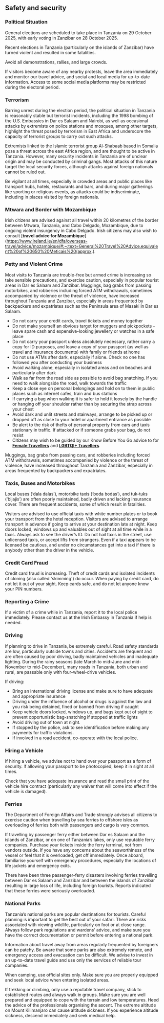 ## Safety and security

### **Political Situation**

General elections are scheduled to take place in Tanzania on 29 October 2025, with early voting in Zanzibar on 28 October 2025.

Recent elections in Tanzania (particularly on the islands of Zanzibar) have turned violent and resulted in some fatalities.

Avoid all demonstrations, rallies, and large crowds.

If visitors become aware of any nearby protests, leave the area immediately and monitor our travel advice, and social and local media for up-to-date information. Access to some social media platforms may be restricted during the electoral period.

### **Terrorism**

Barring unrest during the election period, the political situation in Tanzania is reasonably stable but terrorist incidents, including the 1998 bombing of the U.S. Embassies in Dar es Salaam and Nairobi, as well as occasional attacks by extremists on police stations and mosques, among other targets, highlight the threat posed by terrorism in East Africa and underscore the capacity of terrorist groups to carry out such attacks.

Extremists linked to the Islamic terrorist group Al-Shabaab based in Somalia pose a threat across the east Africa region, and are thought to be active in Tanzania. However, many security incidents in Tanzania are of unclear origin and may be conducted by criminal gangs. Most attacks of this nature target the local security forces, although attacks against foreign nationals cannot be ruled out.

Be vigilant at all times, especially in crowded areas and public places like transport hubs, hotels, restaurants and bars, and during major gatherings like sporting or religious events, as attacks could be indiscriminate, including in places visited by foreign nationals.

### **Mtwara and Border with Mozambique**

Irish citizens are advised against all travel within 20 kilometres of the border between Mtwara, Tanzania, and Cabo Delgado, Mozambique, due to ongoing violent insurgency in Cabo Delgado. Irish citizens may also wish to consult [**travel advice for Mozambique**](https://www.ireland.ie/en/dfa/overseas-travel/advice/mozambique/#:~:text=General%20Travel%20Advice,equivalent%20of%20650%20Meticais%20(approx.).

### **Petty and Violent Crime**

Most visits to Tanzania are trouble-free but armed crime is increasing so take sensible precautions, and exercise caution, especially in popular tourist areas in Dar es Salaam and Zanzibar. Muggings, bag grabs from passing motorbikes, and robberies including forced ATM withdrawals, sometimes accompanied by violence or the threat of violence, have increased throughout Tanzania and Zanzibar, especially in areas frequented by backpackers and expatriates such as the Peninsula area of Masaki in Dar es Salaam.

* Do not carry your credit cards, travel tickets and money together
* Do not make yourself an obvious target for muggers and pickpockets – leave spare cash and expensive-looking jewellery or watches in a safe place
* Do not carry your passport unless absolutely necessary, rather carry a copy for ID purposes, and leave a copy of your passport (as well as travel and insurance documents) with family or friends at home
* Do not use ATMs after dark, especially if alone. Check no one has followed you after conducting your business
* Avoid walking alone, especially in isolated areas and on beaches and particularly after dark
* Walk as far from the road side as possible to avoid bag snatching. If you need to walk alongside the road, walk towards the traffic
* Keep a close eye on personal belongings and hold on to them in public places such as internet cafes, train and bus stations
* If carrying a bag when walking it is safer to hold it loosely by the handle or hanging off your shoulder rather than by securing the strap across your chest
* Avoid dark and unlit streets and stairways, arrange to be picked up or dropped off as close to your hotel or apartment entrance as possible
* Be alert to the risk of thefts of personal property from cars and taxis stationary in traffic. If attacked or if someone grabs your bag, do not resist
* Citizens may wish to be guided by our Know Before You Go advice to for [**Female Travellers**](https://www.ireland.ie/en/dfa/overseas-travel/know-before-you-go/female-travellers/) and [**LGBTQI+ Travellers**](https://www.ireland.ie/en/dfa/overseas-travel/know-before-you-go/lgbtqi/).

Muggings, bag grabs from passing cars, and robberies including forced ATM withdrawals, sometimes accompanied by violence or the threat of violence, have increased throughout Tanzania and Zanzibar, especially in areas frequented by backpackers and expatriates.

### **Taxis, Buses and Motorbikes**

Local buses (‘dala dalas’), motorbike taxis (‘boda bodas’), and tuk-tuks (‘bijajis’) are often poorly maintained, badly driven and lacking insurance cover. There are frequent accidents, some of which result in fatalities.

Visitors are advised to use official taxis with white number plates or to book your transport from the hotel reception. Visitors are advised to arrange transport in advance if going to arrive at your destination late at night. Keep doors locked, windows up and valuables out of sight at all time while in a taxis. Always ask to see the driver’s ID. Do not hail taxis in the street, use unlicensed taxis, or accept lifts from strangers. Even if a taxi appears to be licensed be cautious, and under no circumstances get into a taxi if there is anybody other than the driver in the vehicle.

### **Credit Card Fraud**

Credit card fraud is increasing. Theft of credit cards and isolated incidents of cloning (also called 'skimming') do occur. When paying by credit card, do not let it out of your sight. Keep cards safe, and do not let anyone know your PIN numbers.

### **Reporting a Crime**

If a victim of a crime while in Tanzania, report it to the local police immediately. Please contact us at the Irish Embassy in Tanzania if help is needed.

### **Driving**

If planning to drive in Tanzania, be extremely careful. Road safety standards are low, particularly outside towns and cities. Accidents are frequent and are often caused by poor driving, badly maintained vehicles and inadequate lighting. During the rainy seasons (late March to mid-June and mid-November to mid-December), many roads in Tanzania, both urban and rural, are passable only with four-wheel-drive vehicles.

If driving:

* Bring an international driving license and make sure to have adequate and appropriate insurance
* Driving under the influence of alcohol or drugs is against the law and you risk being detained, fined or banned from driving if caught
* Keep vehicle doors locked, windows up, and bags kept out of sight to prevent opportunistic bag-snatching if stopped at traffic lights
* Avoid driving out of town at night.
* If stopped by the police, ask to see identification before making any payments for traffic violations.
* If involved in a road accident, co-operate with the local police.

### **Hiring a Vehicle**

If hiring a vehicle, we advise not to hand over your passport as a form of security. If allowing your passport to be photocopied, keep it in sight at all times.

Check that you have adequate insurance and read the small print of the vehicle hire contract (particularly any waiver that will come into effect if the vehicle is damaged).

### **Ferries**

The Department of Foreign Affairs and Trade strongly advises all citizens to exercise caution when travelling by sea ferries to offshore isles as overloading of ferries both with passengers and cargo is very common.

If travelling by passenger ferry either between Dar es Salaam and the islands of Zanzibar, or on one of Tanzania’s lakes, only use reputable ferry companies. Purchase your tickets inside the ferry terminal, not from vendors outside. If you have any concerns about the seaworthiness of the vessel or feel that it is overloaded, get off immediately. Once aboard, familiarise yourself with emergency procedures, especially the locations of life jackets and emergency exits.

There have been three passenger-ferry disasters involving ferries travelling between Dar es Salaam and Zanzibar and between the islands of Zanzibar resulting in large loss of life, including foreign tourists. Reports indicated that these ferries were seriously overloaded.

### **National Parks**

Tanzania’s national parks are popular destinations for tourists. Careful planning is important to get the best out of your safari. There are risks associated with viewing wildlife, particularly on foot or at close range. Always follow park regulations and wardens’ advice, and make sure you have the correct documentation or permit before entering a national park.

Information about travel away from areas regularly frequented by foreigners can be patchy. Be aware that some parks are also extremely remote, and emergency access and evacuation can be difficult. We advise to invest in an up-to-date travel guide and use only the services of reliable tour companies.

When camping, use official sites only. Make sure you are properly equipped and seek local advice when entering isolated areas.

If trekking or climbing, only use a reputable travel company, stick to established routes and always walk in groups. Make sure you are well prepared and equipped to cope with the terrain and low temperatures. Heed the advice of the professionals organising the ascent. The extreme altitude on Mount Kilimanjaro can cause altitude sickness. If you experience altitude sickness, descend immediately and seek medical help.